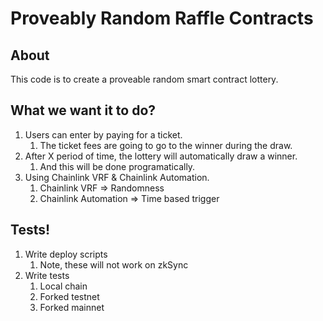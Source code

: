 # Proveably Random Raffle Contracts

## About  
This code is to create a proveable random smart contract lottery.

## What we want it to do?

1. Users can enter by paying for a ticket.
    1. The ticket fees are going to go to the winner during the draw.
2. After X period of time, the lottery will automatically draw a winner.
    1. And this will be done programatically.
3. Using Chainlink VRF & Chainlink Automation.
    1. Chainlink VRF => Randomness
    2. Chainlink Automation => Time based trigger

## Tests!
1. Write deploy scripts
    1. Note, these will not work on zkSync
2. Write tests
    1. Local chain
    2. Forked testnet
    3. Forked mainnet